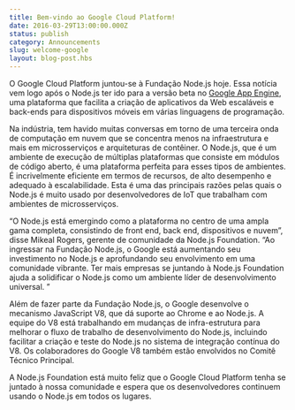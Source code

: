 ```yaml
---
title: Bem-vindo ao Google Cloud Platform!
date: 2016-03-29T13:00:00.000Z
status: publish
category: Announcements
slug: welcome-google
layout: blog-post.hbs
---
```


O Google Cloud Platform juntou-se à Fundação Node.js hoje. Essa notícia vem logo após o Node.js ter ido para a versão beta no [Google App Engine](https://cloudplatform.googleblog.com/2016/03/Node.js-on-Google-App-Engine-goes-beta.html), uma plataforma que facilita a criação de aplicativos da Web escaláveis e back-ends para dispositivos móveis em várias linguagens de programação.

Na indústria, tem havido muitas conversas em torno de uma terceira onda de computação em nuvem que se concentra menos na infraestrutura e mais em microsserviços e arquiteturas de contêiner. O Node.js, que é um ambiente de execução de múltiplas plataformas que consiste em módulos de código aberto, é uma plataforma perfeita para esses tipos de ambientes. É incrivelmente eficiente em termos de recursos, de alto desempenho e adequado à escalabilidade. Esta é uma das principais razões pelas quais o Node.js é muito usado por desenvolvedores de IoT que trabalham com ambientes de microsserviços.

“O Node.js está emergindo como a plataforma no centro de uma ampla gama completa, consistindo de front end, back end, dispositivos e nuvem”, disse Mikeal Rogers, gerente de comunidade da Node.js Foundation. “Ao ingressar na Fundação Node.js, o Google está aumentando seu investimento no Node.js e aprofundando seu envolvimento em uma comunidade vibrante. Ter mais empresas se juntando à Node.js Foundation ajuda a solidificar o Node.js como um ambiente líder de desenvolvimento universal. ”

Além de fazer parte da Fundação Node.js, o Google desenvolve o mecanismo JavaScript V8, que dá suporte ao Chrome e ao Node.js. A equipe do V8 está trabalhando em mudanças de infra-estrutura para melhorar o fluxo de trabalho de desenvolvimento do Node.js, incluindo facilitar a criação e teste do Node.js no sistema de integração contínua do V8. Os colaboradores do Google V8 também estão envolvidos no Comitê Técnico Principal.

A Node.js Foundation está muito feliz que o Google Cloud Platform tenha se juntado à nossa comunidade e espera que os desenvolvedores continuem usando o Node.js em todos os lugares.
